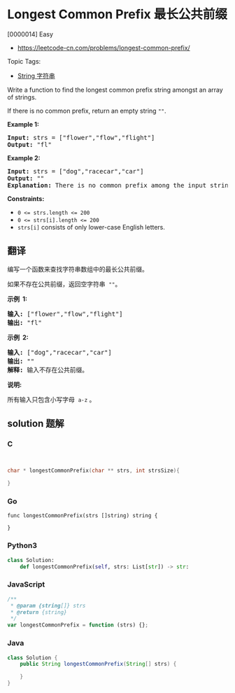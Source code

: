 # Longest Common Prefix 最长公共前缀

[0000014] Easy

- https://leetcode-cn.com/problems/longest-common-prefix/

Topic Tags:

- [String 字符串](https://leetcode-cn.com/tag/string/)

Write a function to find the longest common prefix string amongst an array of strings.

If there is no common prefix, return an empty string `""`.

**Example 1:**

<pre><strong>Input:</strong> strs = ["flower","flow","flight"]
<strong>Output:</strong> "fl"
</pre>

**Example 2:**

<pre><strong>Input:</strong> strs = ["dog","racecar","car"]
<strong>Output:</strong> ""
<strong>Explanation:</strong> There is no common prefix among the input strings.
</pre>

**Constraints:**

- `0 <= strs.length <= 200`
- `0 <= strs[i].length <= 200`
- `strs[i]` consists of only lower-case English letters.

## 翻译

编写一个函数来查找字符串数组中的最长公共前缀。

如果不存在公共前缀，返回空字符串  `""`。

**示例  1:**

<pre><strong>输入: </strong>["flower","flow","flight"]
<strong>输出:</strong> "fl"
</pre>

**示例  2:**

<pre><strong>输入: </strong>["dog","racecar","car"]
<strong>输出:</strong> ""
<strong>解释:</strong> 输入不存在公共前缀。
</pre>

**说明:**

所有输入只包含小写字母  `a-z` 。

## solution 题解

### C

```c


char * longestCommonPrefix(char ** strs, int strsSize){

}
```

### Go

```golang
func longestCommonPrefix(strs []string) string {

}
```

### Python3

```python
class Solution:
    def longestCommonPrefix(self, strs: List[str]) -> str:
```

### JavaScript

```javascript
/**
 * @param {string[]} strs
 * @return {string}
 */
var longestCommonPrefix = function (strs) {};
```

### Java

```java
class Solution {
    public String longestCommonPrefix(String[] strs) {

    }
}
```
